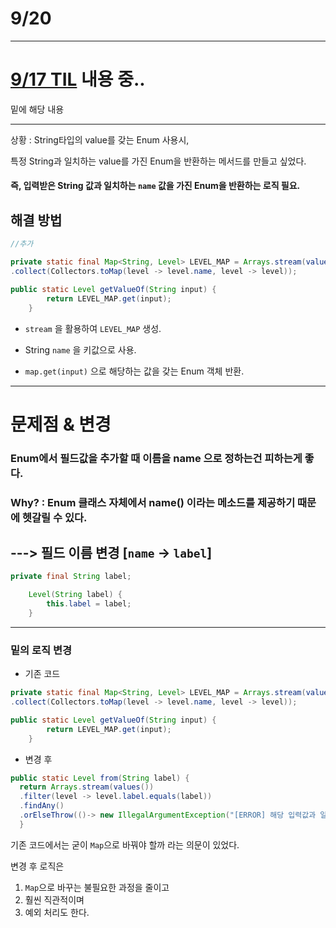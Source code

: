 # 9/20

---
# [9/17 TIL](https://github.com/shimbaa/TIL/blob/5d30d7f944eeda5fb5399f8f6485ac0c615de14e/9_17.md)  내용 중..

밑에 해당 내용

---

상황 :
String타입의 value를 갖는 Enum 사용시,

특정 String과 일치하는 value를 가진 Enum을 반환하는 메서드를 만들고 싶었다.

#### 즉, 입력받은 String 값과 일치하는 `name` 값을 가진 Enum을 반환하는 로직 필요.

## 해결 방법
```java
//추가

private static final Map<String, Level> LEVEL_MAP = Arrays.stream(values())
.collect(Collectors.toMap(level -> level.name, level -> level));

public static Level getValueOf(String input) {
        return LEVEL_MAP.get(input);
    }
```

- `stream` 을 활용하여 `LEVEL_MAP` 생성.

- String `name` 을 키값으로 사용.

- `map.get(input)` 으로 해당하는 값을 갖는 Enum 객체 반환.

---

# 문제점 & 변경

### Enum에서 필드값을 추가할 때 이름을 name 으로 정하는건 피하는게 좋다.

### Why? : Enum 클래스 자체에서 name() 이라는 메소드를 제공하기 때문에 헷갈릴 수 있다.

## ---> 필드 이름 변경 [`name` -> `label`]

```java
private final String label;

    Level(String label) {
        this.label = label;
    }
```

---

### 밑의 로직 변경

- 기존 코드
```java
private static final Map<String, Level> LEVEL_MAP = Arrays.stream(values())
.collect(Collectors.toMap(level -> level.name, level -> level));

public static Level getValueOf(String input) {
        return LEVEL_MAP.get(input);
    }
```

- 변경 후
```java
public static Level from(String label) {
  return Arrays.stream(values())
  .filter(level -> level.label.equals(label))
  .findAny()
  .orElseThrow(()-> new IllegalArgumentException("[ERROR] 해당 입력값과 일치하는 레벨이 없습니다."));
  }
```

기존 코드에서는 굳이 `Map`으로 바꿔야 할까 라는 의문이 있었다.

변경 후 로직은 
1. `Map`으로 바꾸는 불필요한 과정을 줄이고
2. 훨씬 직관적이며
3. 예외 처리도 한다.